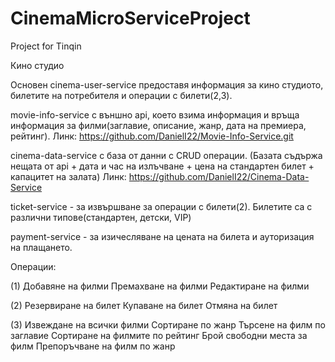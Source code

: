 # CinemaMicroServiceProject
Project for Tinqin

Кино студио

Основен cinema-user-service предоставя информация за кино студиото, билетите на потребителя и операции с билети(2,3).

movie-info-service с външно api, което взима информация и връща информация за филми(заглавие, описание, жанр, дата на премиера, рейтинг).
Линк: https://github.com/DanielI22/Movie-Info-Service.git

cinema-data-service с база от данни с CRUD операции.
(Базата съдържа нещата от api + дата и час на излъчване + цена на стандартен билет + капацитет на залата)
Линк: https://github.com/DanielI22/Cinema-Data-Service

ticket-service - за извършване за операции с билети(2). Билетите са с различни типове(стандартен, детски, VIP)

payment-service - за изичесляване на цената на билета и ауторизация на плащането.


Операции:

(1)
Добавяне на филми
Премахване на филми
Редактиране на филми

(2)
Резервиране на билет
Купаване на билет
Отмяна на билет

(3)
Извеждане на всички филми
Сортиране по жанр
Търсене на филм по заглавие
Сортиране на филмите по рейтинг
Брой свободни места за филм
Препоръчване на филм по жанр
